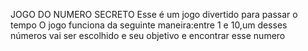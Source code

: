 JOGO DO NUMERO SECRETO
Esse é um jogo divertido para passar o tempo
O jogo funciona da seguinte maneira:entre 1 e 10,um desses números vai ser escolhido e seu objetivo e encontrar esse numero
